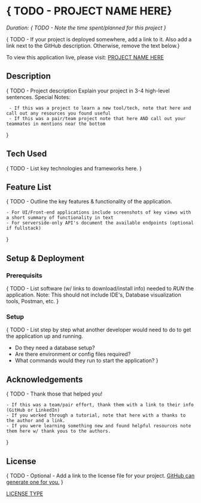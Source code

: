 # { TODO - PROJECT NAME HERE}

_Duration: { TODO - Note the time spent/planned for this project }_

{ TODO - If your project is deployed somewhere, add a link to it. Also add a link next to the GitHub description. Otherwise, remove the text below.}   

To view this application live, please visit: [PROJECT NAME HERE](www.heroku.com)


## Description

{ TODO - Project description
   Explain your project in 3-4 high-level sentences. 
   Special Notes:
   
     - If this was a project to learn a new tool/tech, note that here and call out any resources you found useful
     - If this was a pair/team project note that here AND call out your teammates in mentions near the bottom
}


## Tech Used

{ TODO - List key technologies and frameworks here. }


## Feature List

{ TODO - Outline the key features & functionality of the application. 

    - For UI/Front-end applications include screenshots of key views with a short summary of functionality in text
    - For serverside-only API's document the available endpoints (optional if fullstack) 
}


## Setup & Deployment

### Prerequisits
{ TODO - List software (w/ links to download/install info) needed to *RUN* the application. 
    Note: This should not include IDE's, Database visualization tools, Postman, etc.
}

### Setup
{ TODO - List step by step what another developer would need to do to get the application up and running.

   - Do they need a database setup? 
   - Are there environment or config files required?
   - What commands would they run to start the application?
}


## Acknowledgements
{ TODO - Thank those that helped you! 

    - If this was a team/pair effort, thank them with a link to their info (GitHub or LinkedIn)
    - If you worked through a tutorial, note that here with a thanks to the author and a link. 
    - If you were learning something new and found helpful resources note them here w/ thank yous to the authors.
}


## License
{ TODO - Optional - Add a link to the license file for your project. [GitHub can generate one for you.](https://docs.github.com/en/repositories/managing-your-repositorys-settings-and-features/customizing-your-repository/licensing-a-repository) }   

[LICENSE TYPE](LICENSE)